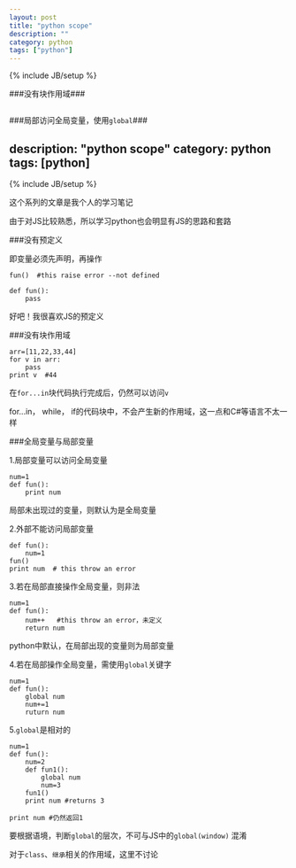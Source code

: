 ```yaml
---
layout: post
title: "python scope"
description: ""
category: python
tags: ["python"]
---
```

{% include JB/setup %}


###没有块作用域###
```python


```
###局部访问全局变量，使用`global`###


description: "python scope"
category: python
tags: [python]
---
{% include JB/setup %}

这个系列的文章是我个人的学习笔记

由于对JS比较熟悉，所以学习python也会明显有JS的思路和套路

###没有预定义

即变量必须先声明，再操作

	
	fun()  #this raise error --not defined
	
	def fun():
		pass


好吧！我很喜欢JS的预定义

###没有块作用域

	arr=[11,22,33,44]
	for v in arr:
		pass
	print v  #44

在`for...in`块代码执行完成后，仍然可以访问`v`

for...in， while， if的代码块中，不会产生新的作用域，这一点和C#等语言不太一样


###全局变量与局部变量

1.局部变量可以访问全局变量

	num=1
	def fun():
		print num

局部未出现过的变量，则默认为是全局变量

2.外部不能访问局部变量

	def fun():
		num=1
	fun()
	print num  # this throw an error


3.若在局部直接操作全局变量，则非法

	num=1
	def fun():
		num++   #this throw an error，未定义
		return num 

python中默认，在局部出现的变量则为局部变量

4.若在局部操作全局变量，需使用`global`关键字

	num=1
	def fun():
		global num
		num+=1
		ruturn num

5.`global`是相对的

	num=1
	def fun():
		num=2
		def fun1():
			global num
			num=3
		fun1()  
		print num #returns 3

	print num #仍然返回1
		
		
要根据语境，判断`global`的层次，不可与JS中的`global(window)`
混淆


对于`class`、`继承`相关的作用域，这里不讨论

